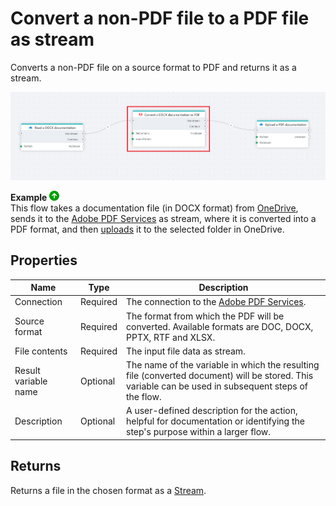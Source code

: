 # Convert a non-PDF file to a PDF file as stream

Converts a non-PDF file on a source format to PDF and returns it as a stream.

![img](../../../../images/flow/convertOthertoPDF2.png)

**Example** ![img](../../../../images/strz.jpg)  
This flow takes a documentation file (in DOCX format) from [OneDrive](../onedrive/read-file-from-onedrive-as-stream.md), sends it to the [Adobe PDF Services](https://opensource.adobe.com/pdftools-sdk-docs/release/latest/index.html) as stream, where it is converted into a PDF format, and then [uploads](../onedrive/upload-file-to-onedrive.md) it to the selected folder in OneDrive.



## Properties

| Name                   | Type     | Description                                                                                                                                                     |
|------------------------|----------|-----------------------------------------------------------------------------------------------------------------------------------------------------------------|
| Connection         | Required | The connection to the [Adobe PDF Services](https://opensource.adobe.com/pdftools-sdk-docs/release/latest/index.html).                                          |
| Source format      | Required | The format from which the PDF will be converted. Available formats are DOC, DOCX, PPTX, RTF and XLSX.                                                                              |
| File contents      | Required | The input file data as stream.      |
| Result variable name | Optional | The name of the variable in which the resulting file (converted document) will be stored. This variable can be used in subsequent steps of the flow.            |
| Description        | Optional | A user-defined description for the action, helpful for documentation or identifying the step's purpose within a larger flow.     |

## Returns

Returns a file in the chosen format as a [Stream](https://learn.microsoft.com/en-us/dotnet/api/system.io.stream).